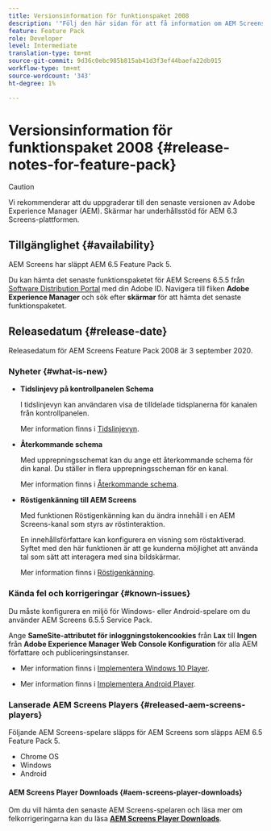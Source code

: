 ```yaml
---
title: Versionsinformation för funktionspaket 2008
description: '"Följ den här sidan för att få information om AEM Screens Feature Pack 2008 släppt den 3 september 2020."'
feature: Feature Pack
role: Developer
level: Intermediate
translation-type: tm+mt
source-git-commit: 9d36c0ebc985b815ab41d3f3ef44baefa22db915
workflow-type: tm+mt
source-wordcount: '343'
ht-degree: 1%

---
```



# Versionsinformation för funktionspaket 2008 {#release-notes-for-feature-pack}

>[!CAUTION]
>
>Vi rekommenderar att du uppgraderar till den senaste versionen av Adobe Experience Manager (AEM). Skärmar har underhållsstöd för AEM 6.3 Screens-plattformen.

## Tillgänglighet {#availability}

AEM Screens har släppt AEM 6.5 Feature Pack 5.

Du kan hämta det senaste funktionspaketet för AEM Screens 6.5.5 från [Software Distribution Portal](https://experience.adobe.com/#/downloads/content/software-distribution/en/aem.html) med din Adobe ID. Navigera till fliken **Adobe Experience Manager** och sök efter **skärmar** för att hämta det senaste funktionspaketet.

## Releasedatum {#release-date}

Releasedatum för AEM Screens Feature Pack 2008 är 3 september 2020.

### Nyheter {#what-is-new}

* **Tidslinjevy på kontrollpanelen Schema**

   I tidslinjevyn kan användaren visa de tilldelade tidsplanerna för kanalen från kontrollpanelen.

   Mer information finns i [Tidslinjevyn](/help/user-guide/channel-assignment-latest-fp.md#timeline-view).

* **Återkommande schema**

   Med upprepningsschemat kan du ange ett återkommande schema för din kanal. Du ställer in flera upprepningsscheman för en kanal.

   Mer information finns i [Återkommande schema](/help/user-guide/channel-assignment-latest-fp.md#recurrence-schedule).

* **Röstigenkänning till AEM Screens**

   Med funktionen Röstigenkänning kan du ändra innehåll i en AEM Screens-kanal som styrs av röstinteraktion.

   En innehållsförfattare kan konfigurera en visning som röstaktiverad. Syftet med den här funktionen är att ge kunderna möjlighet att använda tal som sätt att interagera med sina bildskärmar.

   Mer information finns i [Röstigenkänning](voice-recognition.md).

### Kända fel och korrigeringar {#known-issues}

Du måste konfigurera en miljö för Windows- eller Android-spelare om du använder AEM Screens 6.5.5 Service Pack.

Ange **SameSite-attributet för inloggningstokencookies** från **Lax** till **Ingen** från **Adobe Experience Manager Web Console
Konfiguration** för alla AEM författare och publiceringsinstanser.

* Mer information finns i [Implementera Windows 10 Player](implementing-windows-player.md#fp-environment-setup).

* Mer information finns i [Implementera Android Player](implementing-android-player.md#fp-environment-setup).

### Lanserade AEM Screens Players {#released-aem-screens-players}

Följande AEM Screens-spelare släpps för AEM Screens som släpps AEM 6.5 Feature Pack 5.

* Chrome OS
* Windows
* Android

#### AEM Screens Player Downloads {#aem-screens-player-downloads}

Om du vill hämta den senaste AEM Screens-spelaren och läsa mer om felkorrigeringarna kan du läsa **[AEM Screens Player Downloads](https://download.macromedia.com/screens/index.html)**.
